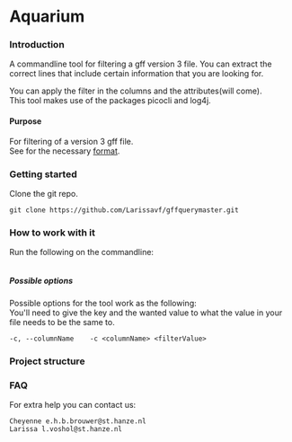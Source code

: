 # Aquarium
### Introduction
A commandline tool for filtering a gff version 3 file.
You can extract the correct lines that include certain information 
that you are looking for.  

You can apply the filter in the columns and the attributes(will come).  
This tool makes use of the packages picocli and log4j.

#### Purpose
For filtering of a version 3 gff file.   
See for the necessary [format](https://www.ensembl.org/info/website/upload/gff.html?redirect=no).

### Getting started
Clone the git repo.

```
git clone https://github.com/Larissavf/gffquerymaster.git
```

### How to work with it
Run the following on the commandline:

```

```
##### Possible options
Possible options for the tool work as the following:  
You'll need to give the key and the wanted value to what 
the value in your file needs to be the same to.

    -c, --columnName    -c <columnName> <filterValue>

### Project structure

### FAQ
For extra help you can contact us:  

    Cheyenne e.h.b.brouwer@st.hanze.nl
    Larissa l.voshol@st.hanze.nl

